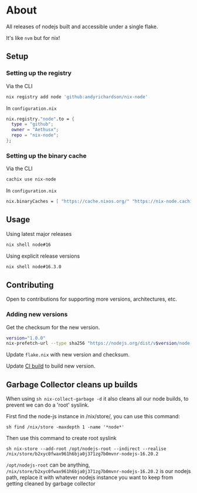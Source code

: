 # About

All releases of nodejs built and accessible under a single flake.

It's like `nvm` but for nix! 

## Setup

### Setting up the registry

Via the CLI

```sh
nix registry add node 'github:andyrichardson/nix-node'
```

In `configuration.nix`

```nix
nix.registry."node".to = {
  type = "github";
  owner = "Aethusx";
  repo = "nix-node";
};
```

### Setting up the binary cache

Via the CLI

```sh
cachix use nix-node
```

In `configuration.nix`

```nix
nix.binaryCaches = [ "https://cache.nixos.org/" "https://nix-node.cachix.org/" ]
```

## Usage

Using latest major releases

```sh
nix shell node#16
```

Using explicit release versions

```sh
nix shell node#16.3.0
```

## Contributing

Open to contributions for supporting more versions, architectures, etc.

### Adding new versions

Get the checksum for the new version.

```sh
version="1.0.0"
nix-prefetch-url --type sha256 "https://nodejs.org/dist/v$version/node-v$version.tar.xz"
```

Update `flake.nix` with new version and checksum.

Update [CI build](https://github.com/andyrichardson/nix-node/blob/master/.github/workflows/build.yml#L10) to build new version.

## Garbage Collector cleans up builds

When using ```sh nix-collect-garbage -d``` it also cleans all our node builds, to prevent we can do a 'root' syslink.

First find the node-js instance in /nix/store/, you can use this command:

``sh find /nix/store -maxdepth 1 -name '*node*'``

Then use this command to create root syslink

``sh nix-store --add-root /opt/nodejs-root --indirect --realise /nix/store/b2xyc0fwax961h6bja0j371zg7b0mvnr-nodejs-16.20.2``

``/opt/nodejs-root`` can be anything, ``/nix/store/b2xyc0fwax961h6bja0j371zg7b0mvnr-nodejs-16.20.2`` is our nodejs path, replace it with whatever nodejs instance you want to keep from getting cleaned by garbage collector

